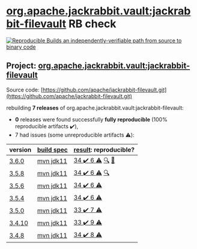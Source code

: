 [org.apache.jackrabbit.vault:jackrabbit-filevault](https://search.maven.org/artifact/org.apache.jackrabbit.vault/jackrabbit-filevault/) RB check
=======

[![Reproducible Builds](https://reproducible-builds.org/images/logos/rb.svg) an independently-verifiable path from source to binary code](https://reproducible-builds.org/)

## Project: [org.apache.jackrabbit.vault:jackrabbit-filevault](https://search.maven.org/artifact/org.apache.jackrabbit.vault/jackrabbit-filevault/)

Source code: [https://github.com/apache/jackrabbit-filevault.git](https://github.com/apache/jackrabbit-filevault.git)

rebuilding **7 releases** of org.apache.jackrabbit.vault:jackrabbit-filevault:
- **0** releases were found successfully **fully reproducible** (100% reproducible artifacts :heavy_check_mark:),
- 7 had issues (some unreproducible artifacts :warning:):

| version | [build spec](BUILDSPEC.md) | [result](https://reproducible-builds.org/docs/jvm/): reproducible? |
| -- | --------- | ------ |
| [3.6.0](https://search.maven.org/artifact/org.apache.jackrabbit.vault/jackrabbit-filevault/3.6.0/pom) | [mvn jdk11](jackrabbit-filevault-3.6.0.buildspec) | [34 :heavy_check_mark:  6 :warning:](jackrabbit-filevault-3.6.0.buildcompare) [:mag:](jackrabbit-filevault-3.6.0.diffoscope) [:memo:](https://github.com/apache/jackrabbit-filevault/pull/214) |
| [3.5.8](https://search.maven.org/artifact/org.apache.jackrabbit.vault/jackrabbit-filevault/3.5.8/pom) | [mvn jdk11](jackrabbit-filevault-3.5.8.buildspec) | [34 :heavy_check_mark:  6 :warning:](jackrabbit-filevault-3.5.8.buildcompare) [:mag:](jackrabbit-filevault-3.5.8.diffoscope) |
| [3.5.6](https://search.maven.org/artifact/org.apache.jackrabbit.vault/jackrabbit-filevault/3.5.6/pom) | [mvn jdk11](jackrabbit-filevault-3.5.6.buildspec) | [34 :heavy_check_mark:  6 :warning:](jackrabbit-filevault-3.5.6.buildcompare) |
| [3.5.4](https://search.maven.org/artifact/org.apache.jackrabbit.vault/jackrabbit-filevault/3.5.4/pom) | [mvn jdk11](jackrabbit-filevault-3.5.4.buildspec) | [34 :heavy_check_mark:  6 :warning:](jackrabbit-filevault-3.5.4.buildcompare) |
| [3.5.0](https://search.maven.org/artifact/org.apache.jackrabbit.vault/jackrabbit-filevault/3.5.0/pom) | [mvn jdk11](jackrabbit-filevault-3.5.0.buildspec) | [33 :heavy_check_mark:  7 :warning:](jackrabbit-filevault-3.5.0.buildcompare) |
| [3.4.10](https://search.maven.org/artifact/org.apache.jackrabbit.vault/jackrabbit-filevault/3.4.10/pom) | [mvn jdk11](jackrabbit-filevault-3.4.10.buildspec) | [33 :heavy_check_mark:  9 :warning:](jackrabbit-filevault-3.4.10.buildcompare) |
| [3.4.8](https://search.maven.org/artifact/org.apache.jackrabbit.vault/jackrabbit-filevault/3.4.8/pom) | [mvn jdk11](jackrabbit-filevault-3.4.8.buildspec) | [34 :heavy_check_mark:  8 :warning:](jackrabbit-filevault-3.4.8.buildcompare) |
